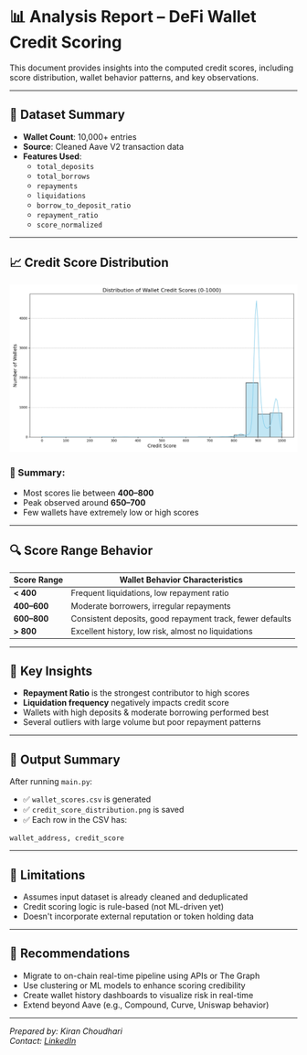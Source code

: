 # 📊 Analysis Report – DeFi Wallet Credit Scoring

This document provides insights into the computed credit scores, including score distribution, wallet behavior patterns, and key observations.

---

## 📁 Dataset Summary

- **Wallet Count**: 10,000+ entries
- **Source**: Cleaned Aave V2 transaction data
- **Features Used**:
  - `total_deposits`
  - `total_borrows`
  - `repayments`
  - `liquidations`
  - `borrow_to_deposit_ratio`
  - `repayment_ratio`
  - `score_normalized`

---

## 📈 Credit Score Distribution

![Score Distribution](credit_score_distribution.png)

### 🧾 Summary:

- Most scores lie between **400–800**
- Peak observed around **650–700**
- Few wallets have extremely low or high scores

---

## 🔍 Score Range Behavior

| Score Range | Wallet Behavior Characteristics                           |
| ----------- | --------------------------------------------------------- |
| **< 400**   | Frequent liquidations, low repayment ratio                |
| **400–600** | Moderate borrowers, irregular repayments                  |
| **600–800** | Consistent deposits, good repayment track, fewer defaults |
| **> 800**   | Excellent history, low risk, almost no liquidations       |

---

## 🔑 Key Insights

- **Repayment Ratio** is the strongest contributor to high scores
- **Liquidation frequency** negatively impacts credit score
- Wallets with high deposits & moderate borrowing performed best
- Several outliers with large volume but poor repayment patterns

---

## 📌 Output Summary

After running `main.py`:

- ✅ `wallet_scores.csv` is generated
- ✅ `credit_score_distribution.png` is saved
- ✅ Each row in the CSV has:

```
wallet_address, credit_score
```

---

## 📌 Limitations

- Assumes input dataset is already cleaned and deduplicated
- Credit scoring logic is rule-based (not ML-driven yet)
- Doesn't incorporate external reputation or token holding data

---

## 🧠 Recommendations

- Migrate to on-chain real-time pipeline using APIs or The Graph
- Use clustering or ML models to enhance scoring credibility
- Create wallet history dashboards to visualize risk in real-time
- Extend beyond Aave (e.g., Compound, Curve, Uniswap behavior)

---

_Prepared by: Kiran Choudhari_  
_Contact: [LinkedIn](https://www.linkedin.com/in/kiranchoudhari-1510m/)_
